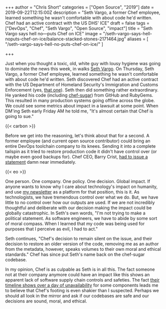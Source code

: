 +++
author = "Chris Short"
categories = ["Open Source", "2019"]
date = 2019-09-22T12:15:00Z
description = "Seth Vargo, a former Chef employee, learned something he wasn't comfortable with about code he'd written. Chef had an active contract with the US DHS' ICE"
draft = false
tags = ["DevOps", "Chef", "Seth Vargo", "Open Source", "impact"]
title = "Seth Vargo says hell no—puts Chef on ICE"
image = "/seth-vargo-says-hell-noputs-chef-on-ice/balance-stacked-stones-2171464.jpg"
aliases = [
  "/seth-vargo-says-hell-no-puts-chef-on-ice/"
]

+++

Just when you thought a toxic, old, white guy with lousy hygiene was going to dominate the news this week, in walks [Seth Vargo](https://twitter.com/sethvargo). On Thursday, Seth Vargo, a former Chef employee, learned something he wasn't comfortable with about code he'd written. Seth discovered Chef had an active contract with the US Department of Homeland Security's Immigration and Customs Enforcement (yes, [that one](https://time.com/5623148/migrant-detention-centers-conditions/)). Seth then did something rather extraordinary. He yanked his code (including [chef-sugar](https://github.com/sethvargo/chef-sugar)) from GitHub and RubyGems. This resulted in many production systems going offline across the globe. We could see some metrics about impact in a lawsuit at some point. When DM'ing Seth early Friday AM he told me, "It's almost certain that Chef is going to sue."

{{< carbon >}}

Before we get into the reasoning, let's think about that for a second. A former employee (and current open source contributor) could bring an entire DevOps toolchain company to its knees. Sending it into a complete tailspin as it tried to restore production code it didn't have control over (or maybe even good backups for). Chef CEO, Barry Crist, [had to issue a statement](https://blog.chef.io/2019/09/19/chefs-position-on-customer-engagement-in-the-public-and-private-sectors/) damn near immediately.

{{< eo >}}

One person. One company. One policy. One decision. Global impact. If anyone wants to know why I care about technology's impact on humanity, and use [my newsletter](https://devopsish.com) as a platform for that position, this is it. As technologists, we have tremendous control over what we do. But, we have little to no control over how our outputs are used. If we are not incredibly thoughtful and deliberate with our decision making the impact could be globally catastrophic. In Seth's own words, "I'm not trying to make a political statement. As software engineers, we have to abide by some sort of moral compass. When I learned that my code was being used for purposes that I perceive as evil, I had to act."

Seth continues, "Chef's decision to remain silent on the issue, and their decision to restore an older version of the code, removing me as an author from the metadata, however, speaks volumes to their own moral and ethical standards." Chef has since put Seth's name back on the chef-sugar codebase.

In my opinion, Chef is as culpable as Seth is in all this. The fact someone not at their company anymore could have an impact like this shows an apparent lack of software supply chain controls and safeties. The fact [their timeline shows over a day of unavailability](https://blog.chef.io/2019/09/20/an-update-to-the-chef-community-regarding-current-events/) for some components leads me to believe that Chef's footing is even shakier than I suspected. Perhaps we should all look in the mirror and ask if our codebases are safe and our decisions are sound, moral, and ethical.


